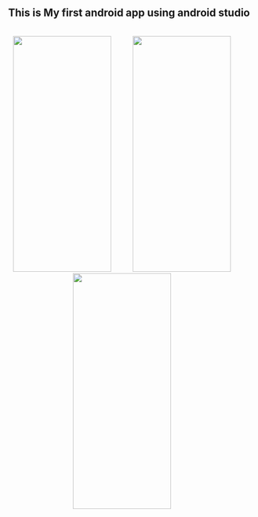 ## This is My first android app using android studio
<br />
<div align="center" margin="30px">
  <span style="margin-right: 40px">
    <img   src="https://github.com/user-attachments/assets/0ba89f0a-cbd2-465d-bf0f-b21ccc1005f2" width="200" height="480px" />
  </span>
  <span style="margin-right: 40px;" >
    <img src="https://github.com/user-attachments/assets/0989dfe9-a385-4254-9313-713ad1b9d477" width="200px" height="480px" />
  </span>
  <span style="margin-right: 40px;">
<img  src="https://github.com/user-attachments/assets/7fdf8fba-1eba-4fe0-a49c-ba5cd8cdc15b" width="200px" height="480px" />
</span>
</div>
